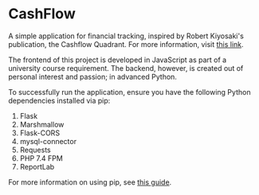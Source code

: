 # CashFlow

A simple application for financial tracking, inspired by Robert Kiyosaki's publication, the Cashflow Quadrant. For more information, visit [this link](https://shorturl.at/ZDDqI).

The frontend of this project is developed in JavaScript as part of a university course requirement. The backend, however, is created out of personal interest and passion; in advanced Python.

To successfully run the application, ensure you have the following Python dependencies installed via pip:
1. Flask
2. Marshmallow
3. Flask-CORS
4. mysql-connector
5. Requests
6. PHP 7.4 FPM
7. ReportLab

For more information on using pip, see [this guide](https://shorturl.at/10iB9).
